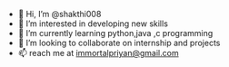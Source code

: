- 👋 Hi, I’m @shakthi008
- 👀 I’m interested in developing new skills
- 🌱 I’m currently learning python,java ,c programming
- 💞️ I’m looking to collaborate on internship and projects
- 📫 reach me at immortalpriyan@gmail.com

<!---
Shakthi008/Shakthi008 is a ✨ special ✨ repository because its `README.md` (this file) appears on your GitHub profile.
You can click the Preview link to take a look at your changes.
--->
